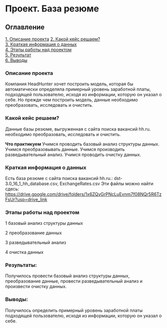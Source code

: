 # Проект. База резюме


## Оглавление
[1. Описание проекта](https://github.com/deniils/project-/tree/master/README.md#Описание-проекта)
[2. Какой кейс решаем?](https://github.com/deniils/project-/blob/master/README.md#Какой-кейс-решаем)  
[3. Краткая информация о данных](https://github.com/deniils/play/tree/main/README.md#Краткая-информация-о-данных)  
[4. Этапы работы над проектом](https://github.com/deniils/play/tree/main/README.md#Этапы-работы-над-проектом)  
[5. Результат](https://github.com/deniils/play/tree/main/README.md#Результат)  
[6. Выводы](https://github.com/deniils/play/tree/main/README.md#Выводы)

### Описание проекта
Компания HeadHunter хочет построить модель, которая бы автоматически определяла примерный уровень заработной платы, подходящей пользователю, исходя из информации, которую он указал о себе. Но прежде чем построить модель, данные необходимо преобразовать, исследовать и очистить.
### Какой кейс решаем?
Данные базы резюме, выгруженная с сайта поиска вакансий hh.ru. необходимо преобразовать, исследовать и очистить.

**Что практикуем**
Учимся проводить базовый анализ структуры данных.
Учимся преобразовывать данные.
Учимся производить разведывательный анализ.
Учимся проводить очистку данных.

### Краткая информация о данных
Есть база резюме с сайта поиска вакансий hh.ru.: dst-3.0_16_1_hh_database.csv,
ExchangeRates.csv
Эти файлы можно найти сдесь: https://drive.google.com/drive/folders/1x6ZQvGrPNcLuEvnm7f08NQr5R6TzFsUr?usp=drive_link

### Этапы работы над проектом
1
базовый анализ структуры данных

2
преобразование данных

3
разведывательный анализ

4
очистка данных

### Результаты:
Получилось провести базовый анализ структуры данных, преобразование данные, провести разведывательный анализ и произвести очистку данных.

### Выводы:
Получилось определить примерный уровень заработной платы подходящей пользователю, исходя из информации, которую он указал о себе.
